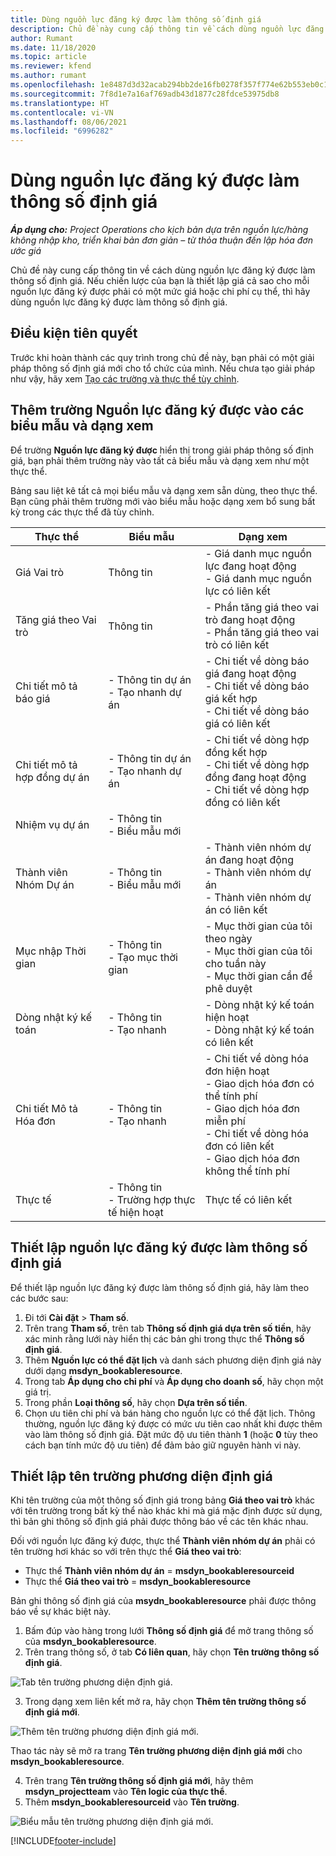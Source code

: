 ```yaml
---
title: Dùng nguồn lực đăng ký được làm thông số định giá
description: Chủ đề này cung cấp thông tin về cách dùng nguồn lực đăng ký được làm thông số định giá.
author: Rumant
ms.date: 11/18/2020
ms.topic: article
ms.reviewer: kfend
ms.author: rumant
ms.openlocfilehash: 1e8487d3d32acab294bb2de16fb0278f357f774e62b553eb0c1ebd5b6246e332
ms.sourcegitcommit: 7f8d1e7a16af769adb43d1877c28fdce53975db8
ms.translationtype: HT
ms.contentlocale: vi-VN
ms.lasthandoff: 08/06/2021
ms.locfileid: "6996282"
---
```

# <a name="use-a-bookable-resource-as-a-pricing-dimension"></a>Dùng nguồn lực đăng ký được làm thông số định giá

 _**Áp dụng cho:** Project Operations cho kịch bản dựa trên nguồn lực/hàng không nhập kho, triển khai bản đơn giản – từ thỏa thuận đến lập hóa đơn ước giá_ 

Chủ đề này cung cấp thông tin về cách dùng nguồn lực đăng ký được làm thông số định giá. Nếu chiến lược của bạn là thiết lập giá cả sao cho mỗi nguồn lực đăng ký được phải có một mức giá hoặc chi phí cụ thể, thì hãy dùng nguồn lực đăng ký được làm thông số định giá.

## <a name="prerequisites"></a>Điều kiện tiên quyết
Trước khi hoàn thành các quy trình trong chủ đề này, bạn phải có một giải pháp thông số định giá mới cho tổ chức của mình. Nếu chưa tạo giải pháp như vậy, hãy xem [Tạo các trường và thực thể tùy chỉnh](../pricing-costing/create-custom-fields-entities-pricing-dimensions.md).

## <a name="add-the-bookable-resource-field-to-forms-and-views"></a>Thêm trường Nguồn lực đăng ký được vào các biểu mẫu và dạng xem
Để trường **Nguồn lực đăng ký được** hiển thị trong giải pháp thông số định giá, bạn phải thêm trường này vào tất cả biểu mẫu và dạng xem như một thực thể.

Bảng sau liệt kê tất cả mọi biểu mẫu và dạng xem sẵn dùng, theo thực thể. Bạn cũng phải thêm trường mới vào biểu mẫu hoặc dạng xem bổ sung bất kỳ trong các thực thể đã tùy chỉnh.

|   Thực thể        | Biểu mẫu   |Dạng xem        |
| ------------------------------|---------------------------------|----------------------------------|
|  Giá Vai trò| Thông tin | - Giá danh mục nguồn lực đang hoạt động<br> - Giá danh mục nguồn lực có liên kết |
|  Tăng giá theo Vai trò| Thông tin| - Phần tăng giá theo vai trò đang hoạt động<br>- Phần tăng giá theo vai trò có liên kết |
|  Chi tiết mô tả báo giá| - Thông tin dự án<br>- Tạo nhanh dự án| - Chi tiết về dòng báo giá đang hoạt động<br>- Chi tiết về dòng báo giá kết hợp<br>- Chi tiết về dòng báo giá có liên kết |
|  Chi tiết mô tả hợp đồng dự án| - Thông tin dự án<br>- Tạo nhanh dự án| - Chi tiết về dòng hợp đồng kết hợp<br>- Chi tiết về dòng hợp đồng đang hoạt động<br>- Chi tiết về dòng hợp đồng có liên kết |
|  Nhiệm vụ dự án| - Thông tin<br>- Biểu mẫu mới| &nbsp; |
|  Thành viên Nhóm Dự án| - Thông tin<br>- Biểu mẫu mới| - Thành viên nhóm dự án đang hoạt động<br>- Thành viên nhóm dự án<br>- Thành viên nhóm dự án có liên kết |
|  Mục nhập Thời gian| - Thông tin<br>- Tạo mục thời gian| - Mục thời gian của tôi theo ngày<br>- Mục thời gian của tôi cho tuần này<br>- Mục thời gian cần để phê duyệt|
|  Dòng nhật ký kế toán| - Thông tin<br>- Tạo nhanh| - Dòng nhật ký kế toán hiện hoạt<br>- Dòng nhật ký kế toán có liên kết |
|  Chi tiết Mô tả Hóa đơn| - Thông tin<br>- Tạo nhanh| - Chi tiết về dòng hóa đơn hiện hoạt<br>- Giao dịch hóa đơn có thể tính phí<br>- Giao dịch hóa đơn miễn phí<br>- Chi tiết về dòng hóa đơn có liên kết <br>- Giao dịch hóa đơn không thể tính phí|
|  Thực tế| - Thông tin<br>- Trường hợp thực tế hiện hoạt| Thực tế có liên kết |

## <a name="set-up-a-bookable-resource-as-a-pricing-dimension"></a>Thiết lập nguồn lực đăng ký được làm thông số định giá
Để thiết lập nguồn lực đăng ký được làm thông số định giá, hãy làm theo các bước sau:

1. Đi tới **Cài đặt** > **Tham số**. 
2. Trên trang **Tham số**, trên tab **Thông số định giá dựa trên số tiền**, hãy xác minh rằng lưới này hiển thị các bản ghi trong thực thể **Thông số định giá**. 
2. Thêm **Nguồn lực có thể đặt lịch** và danh sách phương diện định giá này dưới dạng **msdyn_bookableresource**. 
3. Trong tab **Áp dụng cho chi phí** và **Áp dụng cho doanh số**, hãy chọn một giá trị.
4. Trong phần **Loại thông số**, hãy chọn **Dựa trên số tiền**. 
5. Chọn ưu tiên chi phí và bán hàng cho nguồn lực có thể đặt lịch. Thông thường, nguồn lực đăng ký được có mức ưu tiên cao nhất khi được thêm vào làm thông số định giá. Đặt mức độ ưu tiên thành **1** (hoặc **0** tùy theo cách bạn tính mức độ ưu tiên) để đảm bảo giữ nguyên hành vi này.

## <a name="set-up-pricing-dimension-field-names"></a>Thiết lập tên trường phương diện định giá

Khi tên trường của một thông số định giá trong bảng **Giá theo vai trò** khác với tên trường trong bất kỳ thể nào khác khi mà giá mặc định được sử dụng, thì bản ghi thông số định giá phải được thông báo về các tên khác nhau.  

Đối với nguồn lực đăng ký được, thực thể **Thành viên nhóm dự án** phải có tên trường hơi khác so với trên thực thể **Giá theo vai trò**: 

 - Thực thể **Thành viên nhóm dự án** = **msdyn_bookableresourceid**
 - Thực thể **Giá theo vai trò** = **msdyn_bookableresource**

Bản ghi thông số định giá của **msydn_bookableresource** phải được thông báo về sự khác biệt này.

1. Bấm đúp vào hàng trong lưới **Thông số định giá** để mở trang thông số của **msdyn_bookableresource**.
2. Trên trang thông số, ở tab **Có liên quan**, hãy chọn **Tên trường thông số định giá**.

  ![Tab tên trường phương diện định giá.](media/PD-fieldname.png)

3. Trong dạng xem liên kết mở ra, hãy chọn **Thêm tên trường thông số định giá mới**.

  ![Thêm tên trường phương diện định giá mới.](media/Add-NewPD-fieldname.png)

  Thao tác này sẽ mở ra trang **Tên trường phương diện định giá mới** cho **msdyn_bookableresource**. 

4. Trên trang **Tên trường thông số định giá mới**, hãy thêm **msdyn_projectteam** vào **Tên logic của thực thể**.
5. Thêm **msdyn_bookableresourceid** vào **Tên trường**.

 ![Biểu mẫu tên trường phương diện định giá mới.](media/PD-fieldname-Added.png)


[!INCLUDE[footer-include](../includes/footer-banner.md)]